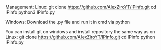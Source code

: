 Management:
Linux:
git clone https://github.com/AlexZiroYT/IPinfo.git
cd IPinfo
python3 IPinfo.py

Windows:
Download the .py file and run it in cmd via python

You can install git on windows and install repository the same way as on Linux:
git clone https://github.com/AlexZiroYT/IPinfo.git
cd IPinfo
python IPinfo.py
